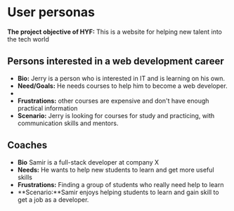# User personas

**The project objective of HYF:** This is a website for helping new talent into
the tech world

## Persons interested in a web development career

- **Bio:** Jerry is a person who is interested in IT and is learning on his own.
- **Need/Goals:** He needs courses to help him to become a web developer.
-
- **Frustrations:** other courses are expensive and don't have enough practical
  information
- **Scenario:** Jerry is looking for courses for study and practicing, with
  communication skills and mentors.

## Coaches

- **Bio** Samir is a full-stack developer at company X
- **Needs:** He wants to help new students to learn and get more useful skills
- **Frustrations:** Finding a group of students who really need help to learn
- **Scenario:**Samir enjoys helping students to learn and gain skill to get a
  job as a developer.
